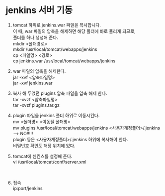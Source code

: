 # jenkins 서버 기동
  
1. tomcat 하위로 jenkins.war 파일을 복사합니다.  
   이 때, war 파일의 압축을 해제하면 해당 폴더에 바로 풀리게 되므로,   
   폴더를 하나 생성해 준다.  
   mkdir <폴더경로>  
   mkdir /usr/local/tomcat/webapps/jenkins  
   cp <파일명> <경로>  
   cp jenkins.war /usr/local/tomcat/webapps/jenkins  
 
  
2. war 파일의 압축을 해제한다.  
   jar -xvf <압축파일명>  
   jar -xvf jenkins.war  
  
3. 복사 해 두었던 plugins 압축 파일을 압축 해제 한다.  
   tar -xvzf <압축파일명>  
   tar -xvzf plugins.tar.gz   
  
4. plugin 파일을 jenkins 폴더 하위로 이동시킨다.  
    mv <폴더명> <이동될 폴더명>  
    mv plugins /usr/local/tomcat/webapps/jenkins  <사용자계정폴더>/.jenkins   
    --> NO!!!!!  
    plugin 등은 <사용자계정폴더>/.jenkins 하위에 복사해야 한다.  
    비밀번호 확인도 해당 위치에 있다.   
  
5. tomcat에 젠킨스를 설정해 준다.  
   vi /usr/local/tomcat/conf/server.xml  
   <Host name="localhost"  appBase="/usr/local/tomcat/webapps/jenkins" unpackWARs="true" autoDeploy="true">   
   <Context path="/jenkins" docBase="." reloadable="true"/>   
   </Host>
  
6. 접속  
   ip:port/jenkins 


